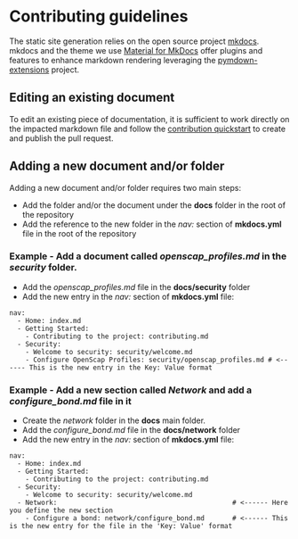 # Contributing guidelines

The static site generation relies on the open source project [mkdocs](https://www.mkdocs.org/).
mkdocs and the theme we use [Material for MkDocs](https://squidfunk.github.io/mkdocs-material/) offer plugins and features to enhance markdown rendering leveraging the [pymdown-extensions](https://facelessuser.github.io/pymdown-extensions/extensions/arithmatex/) project.

## Editing an existing document

To edit an existing piece of documentation, it is sufficient to work directly on the impacted markdown file and follow the [contribution quickstart](./contribution-guidelines.md) to create and publish the pull request.

## Adding a new document and/or folder

Adding a new document and/or folder requires two main steps:

- Add the folder and/or the document under the **docs** folder in the root of the repository
- Add the reference to the new folder in the *nav:* section of **mkdocs.yml** file in the root of the repository

### Example - Add a document called *openscap_profiles.md* in the *security* folder.

- Add the *openscap_profiles.md* file in the **docs/security** folder
- Add the new entry in the *nav:* section of **mkdocs.yml** file:

```
nav:
  - Home: index.md
  - Getting Started:
    - Contributing to the project: contributing.md
  - Security:
    - Welcome to security: security/welcome.md
    - Configure OpenScap Profiles: security/openscap_profiles.md # <------ This is the new entry in the Key: Value format
```

### Example - Add a new section called *Network* and add a *configure_bond.md* file in it

- Create the *network* folder in the **docs** main folder.
- Add the *configure_bond.md* file in the **docs/network** folder
- Add the new entry in the *nav:* section of **mkdocs.yml** file:

```
nav:
  - Home: index.md
  - Getting Started:
    - Contributing to the project: contributing.md
  - Security:
    - Welcome to security: security/welcome.md
  - Network:                                            # <------ Here you define the new section
    - Configure a bond: network/configure_bond.md       # <------ This is the new entry for the file in the 'Key: Value' format
```


